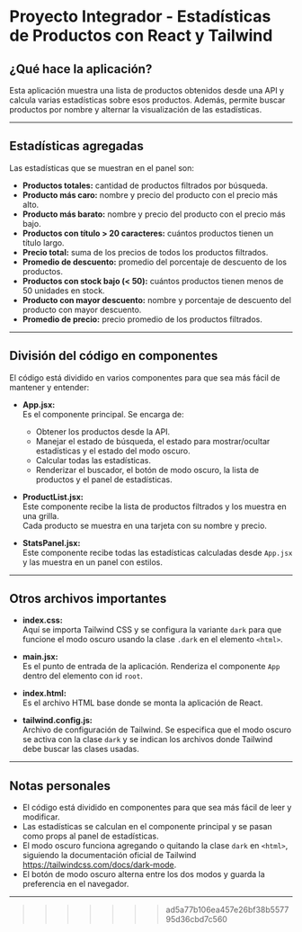 # Proyecto Integrador - Estadísticas de Productos con React y Tailwind

## ¿Qué hace la aplicación?

Esta aplicación muestra una lista de productos obtenidos desde una API y calcula varias estadísticas sobre esos productos. Además, permite buscar productos por nombre y alternar la visualización de las estadísticas.

---

## Estadísticas agregadas

Las estadísticas que se muestran en el panel son:

- **Productos totales:** cantidad de productos filtrados por búsqueda.
- **Producto más caro:** nombre y precio del producto con el precio más alto.
- **Producto más barato:** nombre y precio del producto con el precio más bajo.
- **Productos con título > 20 caracteres:** cuántos productos tienen un título largo.
- **Precio total:** suma de los precios de todos los productos filtrados.
- **Promedio de descuento:** promedio del porcentaje de descuento de los productos.
- **Productos con stock bajo (< 50):** cuántos productos tienen menos de 50 unidades en stock.
- **Producto con mayor descuento:** nombre y porcentaje de descuento del producto con mayor descuento.
- **Promedio de precio:** precio promedio de los productos filtrados.

---

## División del código en componentes

El código está dividido en varios componentes para que sea más fácil de mantener y entender:

- **App.jsx:**  
  Es el componente principal. Se encarga de:
  - Obtener los productos desde la API.
  - Manejar el estado de búsqueda, el estado para mostrar/ocultar estadísticas y el estado del modo oscuro.
  - Calcular todas las estadísticas.
  - Renderizar el buscador, el botón de modo oscuro, la lista de productos y el panel de estadísticas.

- **ProductList.jsx:**  
  Este componente recibe la lista de productos filtrados y los muestra en una grilla.  
  Cada producto se muestra en una tarjeta con su nombre y precio.

- **StatsPanel.jsx:**  
  Este componente recibe todas las estadísticas calculadas desde `App.jsx` y las muestra en un panel con estilos.

---

## Otros archivos importantes

- **index.css:**  
  Aquí se importa Tailwind CSS y se configura la variante `dark` para que funcione el modo oscuro usando la clase `.dark` en el elemento `<html>`.

- **main.jsx:**  
  Es el punto de entrada de la aplicación. Renderiza el componente `App` dentro del elemento con id `root`.

- **index.html:**  
  Es el archivo HTML base donde se monta la aplicación de React.

- **tailwind.config.js:**  
  Archivo de configuración de Tailwind. Se especifica que el modo oscuro se activa con la clase `dark` y se indican los archivos donde Tailwind debe buscar las clases usadas.

---

## Notas personales

- El código está dividido en componentes para que sea más fácil de leer y modificar.
- Las estadísticas se calculan en el componente principal y se pasan como props al panel de estadísticas.
- El modo oscuro funciona agregando o quitando la clase `dark` en `<html>`, siguiendo la documentación oficial de Tailwind https://tailwindcss.com/docs/dark-mode.
- El botón de modo oscuro alterna entre los dos modos y guarda la preferencia en el navegador.

---
>>>>>>> ad5a77b106ea457e26bf38b557795d36cbd7c560
